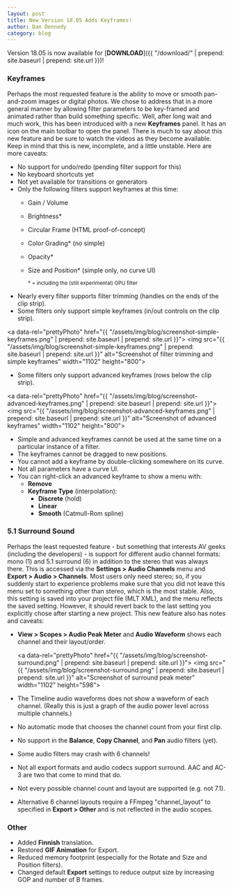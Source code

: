 ```yaml
---
layout: post
title: New Version 18.05 Adds Keyframes!
author: Dan Dennedy
category: blog
---
```

Version 18.05 is now available for [**DOWNLOAD**]({{ "/download/" | prepend: site.baseurl | prepend: site.url }})!

### Keyframes

Perhaps the most requested feature is the ability to move or smooth pan-and-zoom
images or digital photos. We chose to address that in a more general manner by
allowing filter parameters to be key-framed and animated rather than build
something specific. Well, after long wait
and much work, this has been introduced with a new **Keyframes** panel. It has
an icon on the main toolbar to open the panel. There is much to say about this
new feature and be sure to watch the videos as they become available. Keep in
mind that this is new, incomplete, and a little unstable. Here are more caveats:

* No support for undo/redo (pending filter support for this)
* No keyboard shortcuts yet
* Not yet available for transitions or generators
* Only the following filters support keyframes at this time:
  - Gain / Volume
  - Brightness*
  - Circular Frame (HTML proof-of-concept)
  - Color Grading* (no simple)
  - Opacity*
  - Size and Position* (simple only, no curve UI)
    
    <small>* = including the (still experimental) GPU filter</small>
* Nearly every filter supports filter trimming (handles on the ends of the clip strip).
* Some filters only support simple keyframes (in/out controls on the clip strip).

<a data-rel="prettyPhoto" href="{{ "/assets/img/blog/screenshot-simple-keyframes.png" | prepend: site.baseurl | prepend: site.url }}">
<img src="{{ "/assets/img/blog/screenshot-simple-keyframes.png" | prepend: site.baseurl | prepend: site.url }}" alt="Screenshot of filter trimming and simple keyframes" width="1102" height="800"></a>

* Some filters only support advanced keyframes (rows below the clip strip).

<a data-rel="prettyPhoto" href="{{ "/assets/img/blog/screenshot-advanced-keyframes.png" | prepend: site.baseurl | prepend: site.url }}">
<img src="{{ "/assets/img/blog/screenshot-advanced-keyframes.png" | prepend: site.baseurl | prepend: site.url }}" alt="Screenshot of advanced keyframes" width="1102" height="800"></a>

* Simple and advanced keyframes cannot be used at the same time on a particular
  instance of a filter.
* The keyframes cannot be dragged to new positions.
* You cannot add a keyframe by double-clicking somewhere on its curve.
* Not all parameters have a curve UI.
* You can right-click an advanced keyframe to show a menu with:
  - **Remove**
  - **Keyframe Type** (interpolation):
    - **Discrete** (hold)
    - **Linear**
    - **Smooth** (Catmull-Rom spline)

### 5.1 Surround Sound

Perhaps the least requested feature - but something that interests AV geeks
(including the developers) - is support for different audio channel
formats: mono (1) and 5.1 surround (6) in addition to the stereo that
was always there.
This is accessed via the **Settings > Audio Channels** menu and **Export >
Audio > Channels**. Most users only need stereo; so, if you suddenly start to
experience problems make sure that
you did not leave this menu set to something other than stereo, which is
the most stable. Also, this setting is saved into your project file (MLT XML),
and the menu reflects the saved setting. However, it should revert back to
the last setting you explicitly chose after starting a new project.
This new feature also has notes and caveats:

* **View > Scopes > Audio Peak Meter** and **Audio Waveform** shows each channel
  and their layout/order.
  
  <a data-rel="prettyPhoto" href="{{ "/assets/img/blog/screenshot-surround.png" | prepend: site.baseurl | prepend: site.url }}">
  <img src="{{ "/assets/img/blog/screenshot-surround.png" | prepend: site.baseurl | prepend: site.url }}" alt="Screenshot of surround peak meter" width="1102" height="598"></a>

* The Timeline audio waveforms does not show a waveform of each channel.
  (Really this is just a graph of the audio power level across multiple channels.)
* No automatic mode that chooses the channel count from your first clip.
* No support in the **Balance**, **Copy Channel**, and **Pan** audio filters (yet).
* Some audio filters may crash with 6 channels!
* Not all export formats and audio codecs support surround. AAC and AC-3 are
  two that come to mind that do.
* Not every possible channel count and layout are supported (e.g. not 7.1).
* Alternative 6 channel layouts require a FFmpeg "channel_layout" to specified
  in **Export > Other** and is not reflected in the audio scopes.

### Other

* Added **Finnish** translation.
* Restored **GIF Animation** for Export.
* Reduced memory footprint (especially for the Rotate and Size and Position filters).
* Changed default **Export** settings to reduce output size by increasing GOP
  and number of B frames.
